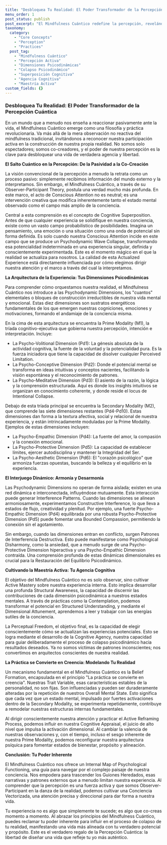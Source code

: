 ```yaml
---
title: "Desbloquea Tu Realidad: El Poder Transformador de la Percepción Cuántica"
menu_order: 1
post_status: publish
post_excerpt: "El Mindfulness Cuántico redefine la percepción, revelándola como una fuerza activa en la construcción de nuestra realidad. Descubre cómo tus dimensiones psicodinámicas orquestan tu experiencia y aprende a ejercer tu agencia cognitiva para manifestar la vida que deseas."
taxonomy:
  category:
    - "Core Concepts"
    - "Perception"
    - "Practices"
  post_tag:
    - "Mindfulness Cuántico"
    - "Percepción Activa"
    - "Dimensiones Psicodinámicas"
    - "Colapso Psicodinámico"
    - "Superposición Cognitiva"
    - "Agencia Cognitiva"
    - "Maestría Activa"
custom_fields: {}
---
```


### Desbloquea Tu Realidad: El Poder Transformador de la Percepción Cuántica

En un mundo que a menudo nos enseña a reaccionar pasivamente ante la vida, el Mindfulness Cuántico emerge como una filosofía y práctica revolucionaria. Va más allá de la mera observación no reactiva del mindfulness tradicional, invitándonos a reconocer nuestra participación activa en la construcción de nuestra propia realidad. No somos solo espectadores; somos co-creadores, y el poder de nuestra percepción es la clave para desbloquear una vida de verdadera agencia y libertad.

**El Salto Cuántico en la Percepción: De la Pasividad a la Co-Creación**

La visión convencional de la percepción a menudo la retrata como un proceso pasivo: simplemente recibimos información del mundo externo y la interpretamos. Sin embargo, el Mindfulness Cuántico, a través de su Observer-Participant Theory, postula una verdad mucho más profunda. En este marco, el acto de Conscious Attention no es neutral; es una intervención creativa que modifica inherentemente tanto el estado mental observado como el campo más amplio de la conciencia.

Central a esta comprensión es el concepto de Cognitive Superposition. Antes de que cualquier experiencia se solidifique en nuestra conciencia, existe como un vasto campo probabilístico de posibilidades. Imagina un pensamiento, una emoción o una situación como una onda de potencial sin forma definida. Es solo cuando nuestra Conscious Attention incide en este campo que se produce un Psychodynamic Wave Collapse, transformando esa potencialidad indeterminada en una experiencia singular, definida y conscientemente experimentada. Este es el momento mágico en el que la realidad se actualiza para nosotros. La calidad de esta Actualized Experience está directamente influenciada por cómo elegimos dirigir nuestra atención y el marco a través del cual la interpretamos.

**La Arquitectura de la Experiencia: Tus Dimensiones Psicodinámicas**

Para comprender cómo orquestamos nuestra realidad, el Mindfulness Cuántico nos introduce a las Psychodynamic Dimensions, los "cuantos" elementales o bloques de construcción irreductibles de nuestra vida mental y emocional. Estas diez dimensiones son sustratos energéticos fundamentales de los que emergen nuestras cogniciones, emociones y motivaciones, formando el andamiaje de la conciencia misma.

En la cima de esta arquitectura se encuentra la Prime Modality (M1), la tríada cognitivo-ejecutiva que gobierna nuestra percepción, intención e interpretación. Incluye:

*   La Psycho-Volitional Dimension (Pd1): La génesis absoluta de la actividad cognitiva, la fuente de la voluntad y la potencialidad pura. Es la fuerza iniciadora que tiene la capacidad de disolver cualquier Perceived Limitation.
*   La Psycho-Conceptive Dimension (Pd2): Donde el potencial mental se transforma en ideas intuitivas y conceptos nacientes, facilitando la visión espontánea y el reconocimiento de patrones.
*   La Psycho-Meditative Dimension (Pd3): El asiento de la razón, la lógica y la comprensión estructurada. Aquí es donde los insights intuitivos se organizan en conocimiento coherente, y donde reside el locus de Intentional Collapse.

Debajo de esta tríada principal se encuentra la Secondary Modality (M2), que comprende las siete dimensiones restantes (Pd4-Pd10). Estas dimensiones dan forma a la textura afectiva, social y relacional de nuestra experiencia, y están intrincadamente moduladas por la Prime Modality. Ejemplos de estas dimensiones incluyen:

*   La Psycho-Empathic Dimension (Pd4): La fuente del amor, la compasión y la conexión emocional.
*   La Psycho-Protective Dimension (Pd5): La capacidad de establecer límites, ejercer autodisciplina y mantener la Integridad del Ser.
*   La Psycho-Aesthetic Dimension (Pd6): El "corazón psicológico" que armoniza fuerzas opuestas, buscando la belleza y el equilibrio en la experiencia.

**El Interjuego Dinámico: Armonía y Desarmonía**

Las Psychodynamic Dimensions no operan de forma aislada; existen en una red dinámica e interconectada, influyéndose mutuamente. Esta interacción puede generar Interference Patterns. Cuando las dimensiones se alinean armoniosamente, experimentamos Constructive Interference, lo que lleva a estados de flujo, creatividad y plenitud. Por ejemplo, una fuerte Psycho-Empathic Dimension (Pd4) equilibrada por una robusta Psycho-Protective Dimension (Pd5) puede fomentar una Bounded Compassion, permitiendo la conexión sin el agotamiento.

Sin embargo, cuando las dimensiones entran en conflicto, surgen Patrones de Interferencia Destructiva. Esto puede manifestarse como Psychological Disharmony, como la ansiedad, que a menudo surge de una Psycho-Protective Dimension hiperactiva y una Psycho-Empathic Dimension contraída. Una comprensión profunda de estas dinámicas dimensionales es crucial para la Restauración del Equilibrio Psicodinámico.

**Cultivando la Maestría Activa: Tu Agencia Cognitiva**

El objetivo del Mindfulness Cuántico no es solo observar, sino cultivar Active Mastery sobre nuestra experiencia interna. Esto implica desarrollar una profunda Structural Awareness, la capacidad de discernir las contribuciones de cada dimensión psicodinámica a nuestros estados mentales. A través de prácticas como la Contemplation, podemos transformar el potencial en Structured Understanding, y mediante el Dimensional Attunement, aprendemos a leer y trabajar con las energías sutiles de la conciencia.

La Perceptual Freedom, el objetivo final, es la capacidad de elegir conscientemente cómo se actualizan las experiencias potenciales. Esto se logra mediante el desarrollo de la Cognitive Agency, nuestra capacidad para guiar deliberadamente el proceso de colapso psicodinámico hacia resultados deseados. Ya no somos víctimas de patrones inconscientes; nos convertimos en arquitectos conscientes de nuestra realidad.

**La Práctica se Convierte en Creencia: Modelando Tu Realidad**

Un mecanismo fundamental en el Mindfulness Cuántico es la Belief Formation, encapsulada en el principio "La práctica se convierte en creencia". Nuestras Trait Variable, esas características estables de la personalidad, no son fijas. Son influenciadas y pueden ser duraderamente alteradas por la repetición de nuestros Overall Mental State. Esto significa que cada vez que un estado mental, impulsado por fuertes activaciones dentro de la Secondary Modality, se experimenta repetidamente, contribuye a remodelar nuestras estructuras internas fundamentales.

Al dirigir conscientemente nuestra atención y practicar el Active Reframing Process, podemos influir en nuestra Cognitive Appraisal, el juicio de alto nivel que impulsa la activación dimensional. Al cambiar la valencia de nuestras observaciones y, con el tiempo, incluso el sesgo inherente de nuestra Prime Modality, podemos reconfigurar nuestra arquitectura psíquica para fomentar estados de bienestar, propósito y alineación.

**Conclusión: Tu Poder Inherente**

El Mindfulness Cuántico nos ofrece un Internal Map of Psychological Functioning, una guía para navegar por el complejo paisaje de nuestra conciencia. Nos empodera para trascender los Guiones Heredados, esas narrativas y patrones externos que a menudo limitan nuestra experiencia. Al comprender que la percepción es una fuerza activa y que somos Observer-Participant en la danza de la realidad, podemos cultivar una Conciencia Vectorizada, una atención precisa y direccional para dar forma a nuestra vida.

Tu experiencia no es algo que simplemente te sucede; es algo que co-creas momento a momento. Al abrazar los principios del Mindfulness Cuántico, puedes reclamar tu poder inherente para influir en el proceso de colapso de tu realidad, manifestando una vida más alineada con tu verdadero potencial y propósito. Este es el verdadero regalo de la Percepción Cuántica: la libertad de diseñar una vida que refleje tu yo más auténtico.
